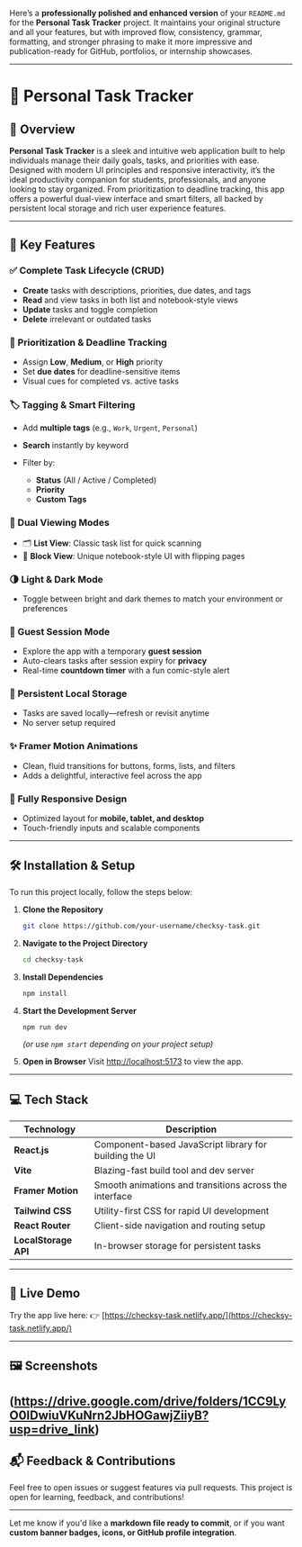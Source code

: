 Here’s a **professionally polished and enhanced version** of your `README.md` for the **Personal Task Tracker** project. It maintains your original structure and all your features, but with improved flow, consistency, grammar, formatting, and stronger phrasing to make it more impressive and publication-ready for GitHub, portfolios, or internship showcases.

---

# 📝 Personal Task Tracker

## 📖 Overview

**Personal Task Tracker** is a sleek and intuitive web application built to help individuals manage their daily goals, tasks, and priorities with ease. Designed with modern UI principles and responsive interactivity, it’s the ideal productivity companion for students, professionals, and anyone looking to stay organized. From prioritization to deadline tracking, this app offers a powerful dual-view interface and smart filters, all backed by persistent local storage and rich user experience features.

---

## 🚀 Key Features

### ✅ Complete Task Lifecycle (CRUD)

* **Create** tasks with descriptions, priorities, due dates, and tags
* **Read** and view tasks in both list and notebook-style views
* **Update** tasks and toggle completion
* **Delete** irrelevant or outdated tasks

### 🎯 Prioritization & Deadline Tracking

* Assign **Low**, **Medium**, or **High** priority
* Set **due dates** for deadline-sensitive items
* Visual cues for completed vs. active tasks

### 🏷 Tagging & Smart Filtering

* Add **multiple tags** (e.g., `Work`, `Urgent`, `Personal`)
* **Search** instantly by keyword
* Filter by:

  * **Status** (All / Active / Completed)
  * **Priority**
  * **Custom Tags**

### 🎨 Dual Viewing Modes

* 🗂 **List View**: Classic task list for quick scanning
* 📓 **Block View**: Unique notebook-style UI with flipping pages

### 🌗 Light & Dark Mode

* Toggle between bright and dark themes to match your environment or preferences

### 🔐 Guest Session Mode

* Explore the app with a temporary **guest session**
* Auto-clears tasks after session expiry for **privacy**
* Real-time **countdown timer** with a fun comic-style alert

### 💾 Persistent Local Storage

* Tasks are saved locally—refresh or revisit anytime
* No server setup required

### ✨ Framer Motion Animations

* Clean, fluid transitions for buttons, forms, lists, and filters
* Adds a delightful, interactive feel across the app

### 📱 Fully Responsive Design

* Optimized layout for **mobile, tablet, and desktop**
* Touch-friendly inputs and scalable components

---

## 🛠 Installation & Setup

To run this project locally, follow the steps below:

1. **Clone the Repository**

   ```bash
   git clone https://github.com/your-username/checksy-task.git
   ```

2. **Navigate to the Project Directory**

   ```bash
   cd checksy-task
   ```

3. **Install Dependencies**

   ```bash
   npm install
   ```

4. **Start the Development Server**

   ```bash
   npm run dev
   ```

   *(or use `npm start` depending on your project setup)*

5. **Open in Browser**
   Visit [http://localhost:5173](http://localhost:5173) to view the app.

---

## 💻 Tech Stack

| Technology           | Description                                            |
| -------------------- | ------------------------------------------------------ |
| **React.js**         | Component-based JavaScript library for building the UI |
| **Vite**             | Blazing-fast build tool and dev server                 |
| **Framer Motion**    | Smooth animations and transitions across the interface |
| **Tailwind CSS**     | Utility-first CSS for rapid UI development             |
| **React Router**     | Client-side navigation and routing setup               |
| **LocalStorage API** | In-browser storage for persistent tasks                |

---

## 🔗 Live Demo

Try the app live here:
👉 [https://checksy-task.netlify.app/](https://checksy-task.netlify.app/)

---

## 🖼 Screenshots

 (https://drive.google.com/drive/folders/1CC9LyO0IDwiuVKuNrn2JbHOGawjZiiyB?usp=drive_link)
---

## 📬 Feedback & Contributions

Feel free to open issues or suggest features via pull requests.
This project is open for learning, feedback, and contributions!

---

Let me know if you'd like a **markdown file ready to commit**, or if you want **custom banner badges, icons, or GitHub profile integration**.
